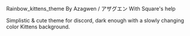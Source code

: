 Rainbow_kittens_theme
By Azagwen / アザグエン
With Square's help

Simplistic & cute theme for discord, dark enough with a slowly changing color Kittens background.
